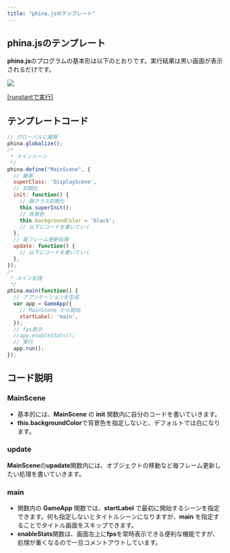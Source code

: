 ```yaml
---
title: "phina.jsのテンプレート"
---
```


## phina.jsのテンプレート
**phina.js**のプログラムの基本形は以下のとおりです。実行結果は黒い画面が表示されるだけです。

![](https://storage.googleapis.com/zenn-user-upload/d2aa1pzew5yoos9p677haq66be18)

[[runstantで実行]](https://runstant.com/alkn203/projects/8f0388a4)

## テンプレートコード
```js
// グローバルに展開
phina.globalize();
/*
 * メインシーン
 */
phina.define("MainScene", {
  // 継承
  superClass: 'DisplayScene',
  // 初期化
  init: function() {
    // 親クラス初期化
    this.superInit();
    // 背景色
    this.backgroundColor = 'black';
    // 以下にコードを書いていく
  },
  // 毎フレーム更新処理
  update: function() {
    // 以下にコードを書いていく  
  },
});
/*
 * メイン処理
 */
phina.main(function() {
  // アプリケーションを生成
  var app = GameApp({
    // MainScene から開始
    startLabel: 'main',
  });
  // fps表示
  //app.enableStats();
  // 実行
  app.run();
});
```

## コード説明

### MainScene
* 基本的には、**MainScene** の **init** 関数内に自分のコードを書いていきます。
* **this.backgroundColor**で背景色を指定しないと、デフォルトでは白になります。

### update
**MainScene**の**upadate**関数内には、オブジェクトの移動など毎フレーム更新したい処理を書いていきます。

### main
* 関数内の **GameApp** 関数では、**startLabel** で最初に開始するシーンを指定できます。何も指定しないとタイトルシーンになりますが、**main** を指定することでタイトル画面をスキップできます。
* **enableStats**関数は、画面左上に**fps**を常時表示できる便利な機能ですが、処理が重くなるので一旦コメントアウトしています。
